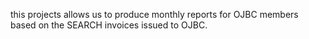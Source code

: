 this projects allows us to produce monthly reports for OJBC members based on the SEARCH invoices issued to OJBC.
